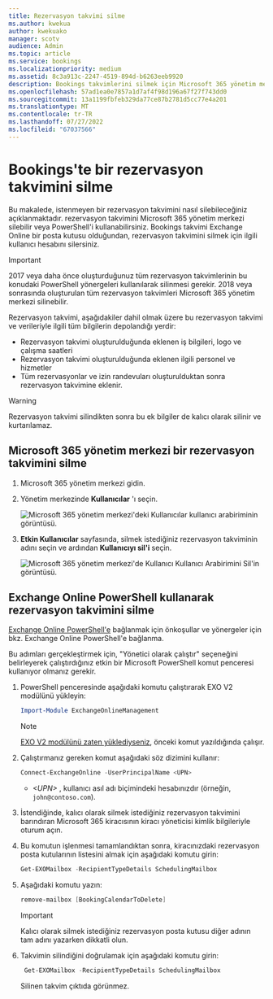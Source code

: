 ```yaml
---
title: Rezervasyon takvimi silme
ms.author: kwekua
author: kwekuako
manager: scotv
audience: Admin
ms.topic: article
ms.service: bookings
ms.localizationpriority: medium
ms.assetid: 8c3a913c-2247-4519-894d-b6263eeb9920
description: Bookings takvimlerini silmek için Microsoft 365 yönetim merkezi veya Windows PowerShell kullanın.
ms.openlocfilehash: 57ad1ea0e7857a1d7af4f98d196a67f27f743dd0
ms.sourcegitcommit: 13a1199fbfeb329da77ce87b2781d5cc77e4a201
ms.translationtype: MT
ms.contentlocale: tr-TR
ms.lasthandoff: 07/27/2022
ms.locfileid: "67037566"
---
```

# <a name="delete-a-booking-calendar-in-bookings"></a>Bookings'te bir rezervasyon takvimini silme

Bu makalede, istenmeyen bir rezervasyon takvimini nasıl silebileceğiniz açıklanmaktadır. rezervasyon takvimini Microsoft 365 yönetim merkezi silebilir veya PowerShell'i kullanabilirsiniz. Bookings takvimi Exchange Online bir posta kutusu olduğundan, rezervasyon takvimini silmek için ilgili kullanıcı hesabını silersiniz.

> [!IMPORTANT]
> 2017 veya daha önce oluşturduğunuz tüm rezervasyon takvimlerinin bu konudaki PowerShell yönergeleri kullanılarak silinmesi gerekir. 2018 veya sonrasında oluşturulan tüm rezervasyon takvimleri Microsoft 365 yönetim merkezi silinebilir.

Rezervasyon takvimi, aşağıdakiler dahil olmak üzere bu rezervasyon takvimi ve verileriyle ilgili tüm bilgilerin depolandığı yerdir:

- Rezervasyon takvimi oluşturulduğunda eklenen iş bilgileri, logo ve çalışma saatleri
- Rezervasyon takvimi oluşturulduğunda eklenen ilgili personel ve hizmetler
- Tüm rezervasyonlar ve izin randevuları oluşturulduktan sonra rezervasyon takvimine eklenir.

> [!WARNING]
> Rezervasyon takvimi silindikten sonra bu ek bilgiler de kalıcı olarak silinir ve kurtarılamaz.

## <a name="delete-a-booking-calendar-in-the-microsoft-365-admin-center"></a>Microsoft 365 yönetim merkezi bir rezervasyon takvimini silme

1. Microsoft 365 yönetim merkezi gidin.

1. Yönetim merkezinde **Kullanıcılar** 'ı seçin.

   ![Microsoft 365 yönetim merkezi'deki Kullanıcılar kullanıcı arabiriminin görüntüsü.](../media/bookings-admin-center-users.png)

1. **Etkin Kullanıcılar** sayfasında, silmek istediğiniz rezervasyon takviminin adını seçin ve ardından **Kullanıcıyı sil'i** seçin.

   ![Microsoft 365 yönetim merkezi'de Kullanıcı Kullanıcı Arabirimini Sil'in görüntüsü.](../media/bookings-delete-user.png)

## <a name="delete-a-booking-calendar-using-exchange-online-powershell"></a>Exchange Online PowerShell kullanarak rezervasyon takvimini silme

[Exchange Online PowerShell'e](/powershell/exchange/exchange-online-powershell-v2) bağlanmak için önkoşullar ve yönergeler için bkz. Exchange Online PowerShell'e bağlanma.

Bu adımları gerçekleştirmek için, "Yönetici olarak çalıştır" seçeneğini belirleyerek çalıştırdığınız etkin bir Microsoft PowerShell komut penceresi kullanıyor olmanız gerekir.

1. PowerShell penceresinde aşağıdaki komutu çalıştırarak EXO V2 modülünü yükleyin:

   ```powershell
   Import-Module ExchangeOnlineManagement
   ```

   > [!NOTE]
   > [EXO V2 modülünü zaten yüklediyseniz](/powershell/exchange/exchange-online-powershell-v2#install-and-maintain-the-exo-v2-module), önceki komut yazıldığında çalışır.
   
2. Çalıştırmanız gereken komut aşağıdaki söz dizimini kullanır:

   ```powershell
   Connect-ExchangeOnline -UserPrincipalName <UPN> 
   ```

   - _\<UPN\>_ , kullanıcı asıl adı biçimindeki hesabınızdır (örneğin, `john@contoso.com`).

3. İstendiğinde, kalıcı olarak silmek istediğiniz rezervasyon takvimini barındıran Microsoft 365 kiracısının kiracı yöneticisi kimlik bilgileriyle oturum açın.

4. Bu komutun işlenmesi tamamlandıktan sonra, kiracınızdaki rezervasyon posta kutularının listesini almak için aşağıdaki komutu girin:

   ```powershell
   Get-EXOMailbox -RecipientTypeDetails SchedulingMailbox
   ```

5. Aşağıdaki komutu yazın:

   ```powershell
   remove-mailbox [BookingCalendarToDelete]
   ```

   > [!IMPORTANT]
   > Kalıcı olarak silmek istediğiniz rezervasyon posta kutusu diğer adının tam adını yazarken dikkatli olun.

6. Takvimin silindiğini doğrulamak için aşağıdaki komutu girin:

   ```powershell
    Get-EXOMailbox -RecipientTypeDetails SchedulingMailbox
   ```

   Silinen takvim çıktıda görünmez.
